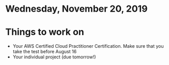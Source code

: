 Wednesday, November 20, 2019
======================
# Things to work on
- Your AWS Certified Cloud Practitioner Certification. Make sure that you take the test before August 16
- Your individual project (due tomorrow!)

